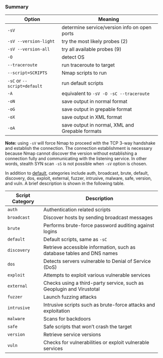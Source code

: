 
### Summary
|Option|Meaning|
|---|---|
|`-sV`|determine service/version info on open ports|
|`-sV --version-light`|try the most likely probes (2)|
|`-sV --version-all`|try all available probes (9)|
|`-O`|detect OS|
|`--traceroute`|run traceroute to target|
|`--script=SCRIPTS`|Nmap scripts to run|
|`-sC` or `--script=default`|run default scripts|
|`-A`|equivalent to `-sV -O -sC --traceroute`|
|`-oN`|save output in normal format|
|`-oG`|save output in grepable format|
|`-oX`|save output in XML format|
|`-oA`|save output in normal, XML and Grepable formats|
**Note:** using `-sV` will force Nmap to proceed with the TCP 3-way handshake and establish the connection. The connection establishment is necessary because Nmap cannot discover the version without establishing a connection fully and communicating with the listening service. In other words, stealth SYN scan `-sS` is not possible when `-sV` option is chosen.

In addition to [default](https://nmap.org/nsedoc/categories/default.html), categories include auth, broadcast, brute, default, discovery, dos, exploit, external, fuzzer, intrusive, malware, safe, version, and vuln. A brief description is shown in the following table.

|Script Category|Description|
|---|---|
|`auth`|Authentication related scripts|
|`broadcast`|Discover hosts by sending broadcast messages|
|`brute`|Performs brute-force password auditing against logins|
|`default`|Default scripts, same as `-sC`|
|`discovery`|Retrieve accessible information, such as database tables and DNS names|
|`dos`|Detects servers vulnerable to Denial of Service (DoS)|
|`exploit`|Attempts to exploit various vulnerable services|
|`external`|Checks using a third-party service, such as Geoplugin and Virustotal|
|`fuzzer`|Launch fuzzing attacks|
|`intrusive`|Intrusive scripts such as brute-force attacks and exploitation|
|`malware`|Scans for backdoors|
|`safe`|Safe scripts that won’t crash the target|
|`version`|Retrieve service versions|
|`vuln`|Checks for vulnerabilities or exploit vulnerable services|